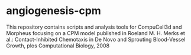 # angiogenesis-cpm
This repository contains scripts and analysis tools for CompuCell3d and Morpheus focusing on a CPM model published in Roeland M. H. Merks et al.: Contact-Inhibited Chemotaxis in De Novo and Sprouting Blood-Vessel Growth, plos Computational Biology, 2008
